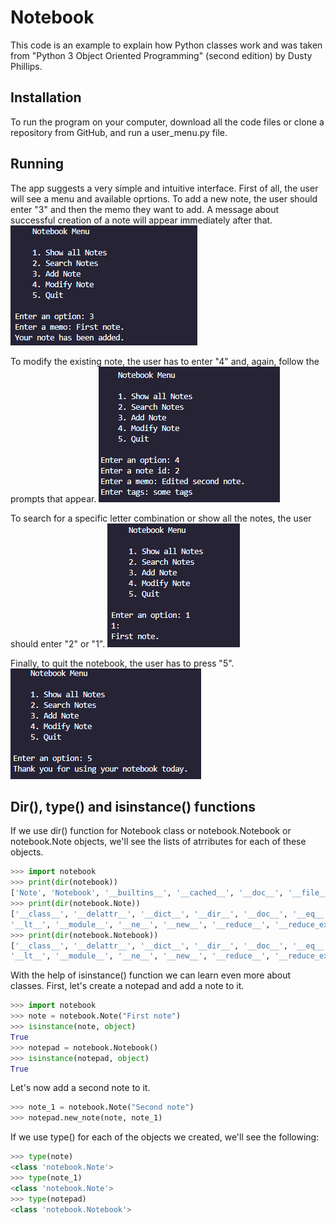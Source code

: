 # Notebook
This code is an example to explain how Python classes work and was taken from "Python 3 Object Oriented Programming" (second edition) by Dusty Phillips.

## Installation
To run the program on your computer, download all the code files or clone a repository from GitHub, and run a user_menu.py file.
## Running
The app suggests a very simple and intuitive interface. First of all, the user will see a menu and available oprtions. To add a new note, the user should enter "3" and then the memo they want to add. A message about successful creation of a note will appear immediately after that.  
![Starting work](starting.png?raw="text")

To modify the existing note, the user has to enter "4" and, again, follow the prompts that appear.
![Starting work](modify_note.png?raw="text")

To search for a specific letter combination or show all the notes, the user should enter "2" or "1".
![Starting work](show_notes.png?raw="text")

Finally, to quit the notebook, the user has to press "5". 
![Starting work](final.png?raw="text")

## Dir(), type() and isinstance() functions
If we use dir() function for Notebook class or notebook.Notebook or notebook.Note objects, we'll see the lists of atrributes for each of these objects.
```python
>>> import notebook
>>> print(dir(notebook))
['Note', 'Notebook', '__builtins__', '__cached__', '__doc__', '__file__', '__loader__', '__name__', '__package__', '__spec__', 'datetime', 'last_id']
>>> print(dir(notebook.Note))
['__class__', '__delattr__', '__dict__', '__dir__', '__doc__', '__eq__', '__format__', '__ge__', '__getattribute__', '__gt__', '__hash__', '__init__', '__init_subclass__', '__le__',
'__lt__', '__module__', '__ne__', '__new__', '__reduce__', '__reduce_ex__', '__repr__', '__setattr__', '__sizeof__', '__str__', '__subclasshook__', '__weakref__', 'match']
>>> print(dir(notebook.Notebook))
['__class__', '__delattr__', '__dict__', '__dir__', '__doc__', '__eq__', '__format__', '__ge__', '__getattribute__', '__gt__', '__hash__', '__init__', '__init_subclass__', '__le__',
'__lt__', '__module__', '__ne__', '__new__', '__reduce__', '__reduce_ex__', '__repr__', '__setattr__', '__sizeof__', '__str__', '__subclasshook__', '__weakref__', '_find_note', 'modify_memo', 'modify_tags', 'new_note', 'search']
```
With the help of isinstance() function we can learn even more about classes. First, let's create a notepad and add a note to it. 
```python
>>> import notebook
>>> note = notebook.Note("First note")
>>> isinstance(note, object)
True
>>> notepad = notebook.Notebook()
>>> isinstance(notepad, object)
True
```
Let's now add a second note to it.
```python
>>> note_1 = notebook.Note("Second note")
>>> notepad.new_note(note, note_1)
```
If we use type() for each of the objects we created, we'll see the following:
```python
>>> type(note)
<class 'notebook.Note'>
>>> type(note_1)
<class 'notebook.Note'>
>>> type(notepad)
<class 'notebook.Notebook'>
```
